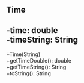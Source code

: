 Time
--
-time: double <br/>
-timeString: String
--
+Time(String) <br/>
+getTimeDouble(): double <br/>
+getTimeString(): String <br/>
+toString(): String
